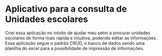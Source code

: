 # Aplicativo para a consulta de Unidades escolares

Criei essa aplicação no intuito de ajudar meu setor a procurar unidades escolares de forma mais rápida e intuitiva, podendo editar as informações. 
Essa aplicação segue o padrão CRUD, o banco de dados sendo uma planilha do excel para a possibilidade de impressão de informações.
